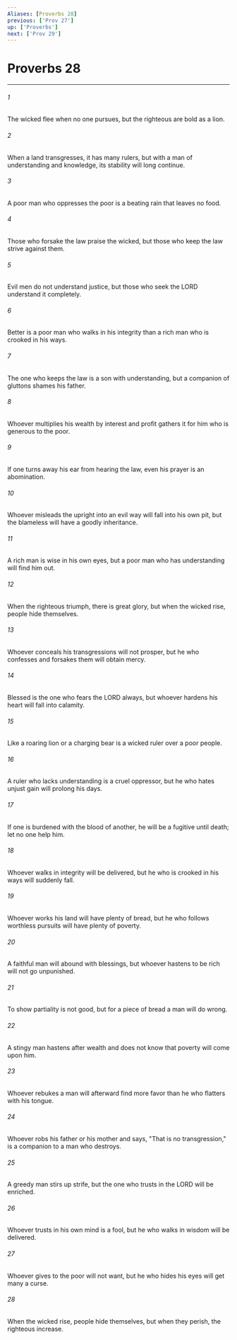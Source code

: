 ```yaml
---
Aliases: [Proverbs 28]
previous: ['Prov 27']
up: ['Proverbs']
next: ['Prov 29']
---
```

# Proverbs 28

***

 

###### 1 
The wicked flee when no one pursues, 
 but the righteous are bold as a lion. 
 
 

###### 2 
When a land transgresses, it has many rulers, 
 but with a man of understanding and knowledge, 
 its stability will long continue. 
 
 

###### 3 
A poor man who oppresses the poor 
 is a beating rain that leaves no food. 
 
 

###### 4 
Those who forsake the law praise the wicked, 
 but those who keep the law strive against them. 
 
 

###### 5 
Evil men do not understand justice, 
 but those who seek the LORD understand it completely. 
 
 

###### 6 
Better is a poor man who walks in his integrity 
 than a rich man who is crooked in his ways. 
 
 

###### 7 
The one who keeps the law is a son with understanding, 
 but a companion of gluttons shames his father. 
 
 

###### 8 
Whoever multiplies his wealth by interest and profit 
 gathers it for him who is generous to the poor. 
 
 

###### 9 
If one turns away his ear from hearing the law, 
 even his prayer is an abomination. 
 
 

###### 10 
Whoever misleads the upright into an evil way 
 will fall into his own pit, 
 but the blameless will have a goodly inheritance. 
 
 

###### 11 
A rich man is wise in his own eyes, 
 but a poor man who has understanding will find him out. 
 
 

###### 12 
When the righteous triumph, there is great glory, 
 but when the wicked rise, people hide themselves. 
 
 

###### 13 
Whoever conceals his transgressions will not prosper, 
 but he who confesses and forsakes them will obtain mercy. 
 
 

###### 14 
Blessed is the one who fears the LORD always, 
 but whoever hardens his heart will fall into calamity. 
 
 

###### 15 
Like a roaring lion or a charging bear 
 is a wicked ruler over a poor people. 
 
 

###### 16 
A ruler who lacks understanding is a cruel oppressor, 
 but he who hates unjust gain will prolong his days. 
 
 

###### 17 
If one is burdened with the blood of another, 
 he will be a fugitive until death; 
 let no one help him. 
 
 

###### 18 
Whoever walks in integrity will be delivered, 
 but he who is crooked in his ways will suddenly fall. 
 
 

###### 19 
Whoever works his land will have plenty of bread, 
 but he who follows worthless pursuits will have plenty of poverty. 
 
 

###### 20 
A faithful man will abound with blessings, 
 but whoever hastens to be rich will not go unpunished. 
 
 

###### 21 
To show partiality is not good, 
 but for a piece of bread a man will do wrong. 
 
 

###### 22 
A stingy man hastens after wealth 
 and does not know that poverty will come upon him. 
 
 

###### 23 
Whoever rebukes a man will afterward find more favor 
 than he who flatters with his tongue. 
 
 

###### 24 
Whoever robs his father or his mother 
 and says, "That is no transgression," 
 is a companion to a man who destroys. 
 
 

###### 25 
A greedy man stirs up strife, 
 but the one who trusts in the LORD will be enriched. 
 
 

###### 26 
Whoever trusts in his own mind is a fool, 
 but he who walks in wisdom will be delivered. 
 
 

###### 27 
Whoever gives to the poor will not want, 
 but he who hides his eyes will get many a curse. 
 
 

###### 28 
When the wicked rise, people hide themselves, 
 but when they perish, the righteous increase.
 
